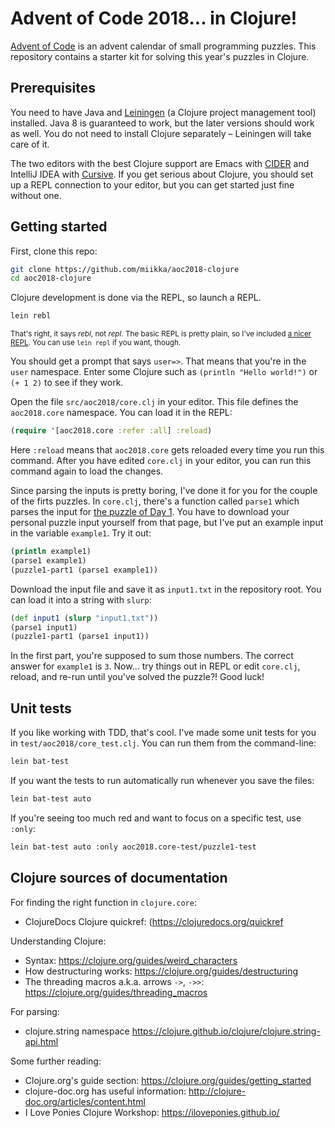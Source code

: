 # Advent of Code 2018... in Clojure!

[Advent of Code](https://adventofcode.com/2018) is an advent calendar of small
programming puzzles. This repository contains a starter kit for solving this
year's puzzles in Clojure.


## Prerequisites

You need to have Java and [Leiningen](https://leiningen.org) (a Clojure project
management tool) installed. Java 8 is guaranteed to work, but the later
versions should work as well. You do not need to install Clojure separately –
Leiningen will take care of it.

The two editors with the best Clojure support are Emacs with
[CIDER](https://docs.cider.mx/en/latest/) and IntelliJ IDEA with
[Cursive](https://cursive-ide.com). If you get serious about Clojure, you
should set up a REPL connection to your editor, but you can get started just
fine without one.


## Getting started

First, clone this repo:

```sh
git clone https://github.com/miikka/aoc2018-clojure
cd aoc2018-clojure
```

Clojure development is done via the REPL, so launch a REPL.

```sh
lein rebl
```

<sup>That's right, it says *rebl*, not *repl*. The basic REPL is pretty plain,
so I've included [a nicer REPL](https://github.com/bhauman/rebel-readline). You
can use `lein repl` if you want, though.</sup>

You should get a prompt that says `user=>`. That means that you're in the
`user` namespace. Enter some Clojure such as `(println "Hello world!")` or `(+
1 2)` to see if they work.

Open the file `src/aoc2018/core.clj` in your editor. This file defines the
`aoc2018.core` namespace. You can load it in the REPL:

```clojure
(require '[aoc2018.core :refer :all] :reload)
```

Here `:reload` means that `aoc2018.core` gets reloaded every time you run this
command. After you have edited `core.clj` in your editor, you can run this
command again to load the changes.

Since parsing the inputs is pretty boring, I've done it for you for the couple
of the firts puzzles. In `core.clj`, there's a function called `parse1` which
parses the input for [the puzzle of Day 1](https://adventofcode.com/2018/day/1).
You have to download your personal puzzle input yourself from that page, but
I've put an example input in the variable `example1`. Try it out:

```clojure
(println example1)
(parse1 example1)
(puzzle1-part1 (parse1 example1))
```

Download the input file and save it as `input1.txt` in the repository root. You
can load it into a string with `slurp`:

```clojure
(def input1 (slurp "input1.txt"))
(parse1 input1)
(puzzle1-part1 (parse1 input1))
```

In the first part, you're supposed to sum those numbers. The correct answer for
`example1` is `3`. Now... try things out in REPL or edit `core.clj`, reload, and
re-run until you've solved the puzzle?! Good luck!


## Unit tests

If you like working with TDD, that's cool. I've made some unit tests for you in
`test/aoc2018/core_test.clj`. You can run them from the command-line:

```sh
lein bat-test
```

If you want the tests to run automatically run whenever you save the files:

```sh
lein bat-test auto
```

If you're seeing too much red and want to focus on a specific test, use `:only`:

```sh
lein bat-test auto :only aoc2018.core-test/puzzle1-test
```


## Clojure sources of documentation

For finding the right function in `clojure.core`:

* ClojureDocs Clojure quickref: (https://clojuredocs.org/quickref

Understanding Clojure:

* Syntax: https://clojure.org/guides/weird_characters
* How destructuring works: https://clojure.org/guides/destructuring
* The threading macros a.k.a. arrows `->`, `->>`: https://clojure.org/guides/threading_macros

For parsing:

* clojure.string namespace https://clojure.github.io/clojure/clojure.string-api.html

Some further reading:

* Clojure.org's guide section: https://clojure.org/guides/getting_started
* clojure-doc.org has useful information: http://clojure-doc.org/articles/content.html
* I Love Ponies Clojure Workshop: https://iloveponies.github.io/
